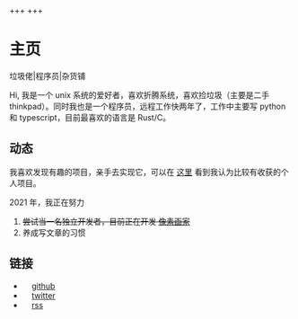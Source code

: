 +++
+++
# 主页

垃圾佬|程序员|杂货铺

Hi, 我是一个 unix 系统的爱好者，喜欢折腾系统，喜欢捡垃圾（主要是二手 thinkpad）。同时我也是一个程序员，远程工作快两年了，工作中主要写 python 和 typescript，目前最喜欢的语言是 Rust/C。


## 动态

我喜欢发现有趣的项目，亲手去实现它，可以在 [这里](./projects) 看到我认为比较有收获的个人项目。

2021 年，我正在努力

1. <del>尝试当一名独立开发者，目前正在开发 [像素画家](https://apps.apple.com/cn/app/%E5%83%8F%E7%B4%A0%E7%94%BB%E5%AE%B6/id1546046976)</del>
2. 养成写文章的习惯


## 链接

- <span class="intro link"><img style="filter: invert(100%);" height="12" width="12" src="https://cdn.jsdelivr.net/npm/simple-icons@v3/icons/github.svg" /> [github](https://github.com/chux0519)</span>
- <span class="intro link"><img style="filter: invert(100%);" height="12" width="12" src="https://cdn.jsdelivr.net/npm/simple-icons@v3/icons/twitter.svg" /> [twitter](https://twitter.com/chuxdesign)</span>
- <span class="intro link"><img style="filter: invert(100%);" height="12" width="12" src="https://cdn.jsdelivr.net/npm/simple-icons@v3/icons/rss.svg" /> [rss](./rss.xml)</span>
